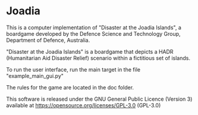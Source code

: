 # Joadia

This is a computer implementation of "Disaster at the Joadia Islands", a boardgame developed by the Defence Science and Technology Group, Department of Defence, Australia.

"Disaster at the Joadia Islands" is a boardgame that depicts a HADR (Humanitarian Aid Disaster Relief) scenario within a fictitious set of islands.

To run the user interface, run the main target in the file "example_main_gui.py"

The rules for the game are located in the doc folder.

This software is released under the GNU General Public Licence (Version 3) available at https://opensource.org/licenses/GPL-3.0 (GPL-3.0)
